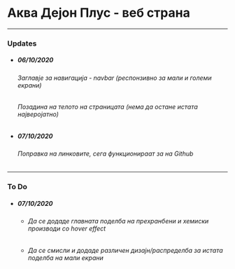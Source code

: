 # Аква Дејон Плус - веб страна

---

### Updates

- ##### **06/10/2020**

  ###### Заглавје за навигација - navbar _(респонзивно за мали и големи екрани)_

  ###### Позадина на телото на страницата _(нема да остане истата најверојатно)_

- ##### **07/10/2020**
  ###### Поправка на линковите, сега функционираат за на Github

---

### To Do

- ##### 07/10/2020
  - ###### Да се додаде главната поделба на прехранбени и хемиски производи со hover effect
  - ###### Да се смисли и додаде различен дизајн/распределба за истата поделба на мали екрани
